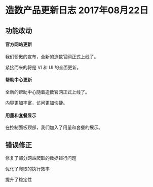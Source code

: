 # 造数产品更新日志 2017年08月22日

## 功能改动

#### 官方网站更新

我们骄傲的宣布，全新的造数官网正式上线了。

紧接而来的将是 VI 和 UI  的全面更新。

#### 帮助中心更新

全新的帮助中心随着造数官网正式上线了。

内容更加丰富，访问更加快捷。

#### 用量和套餐显示

在控制面板顶部，我们加入了用量和套餐的展示。

## 错误修正

修复了部分网站爬取的数据错行问题

优化了爬取的执行效率

提升了稳定性

